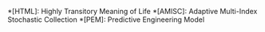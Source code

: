 *[HTML]: Highly Transitory Meaning of Life
*[AMISC]: Adaptive Multi-Index Stochastic Collection
*[PEM]: Predictive Engineering Model
